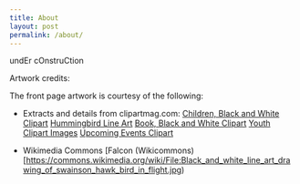 ```yaml
---
title: About
layout: post
permalink: /about/
---
```

undEr cOnstruCtion

Artwork credits:

The front page artwork is courtesy of the following:

* Extracts and details from clipartmag.com:
[Children, Black and White Clipart](http://clipartmag.com/children-black-and-white-clipart)
[Hummingbird Line Art](http://clipartmag.com/hummingbird-line-art)
[Book, Black and White Clipart](http://clipartmag.com/book-black-and-white-clipart)
[Youth Clipart Images](http://clipartmag.com/youth-clipart-images)
[Upcoming Events Clipart](http://clipartmag.com/upcoming-events-clipart)

* Wikimedia Commons
[Falcon (Wikicommons)[https://commons.wikimedia.org/wiki/File:Black_and_white_line_art_drawing_of_swainson_hawk_bird_in_flight.jpg)

